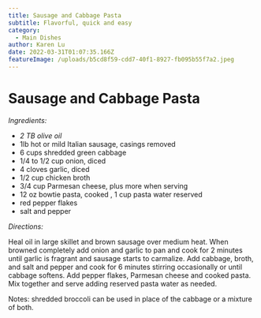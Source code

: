 ```yaml
---
title: Sausage and Cabbage Pasta
subtitle: Flavorful, quick and easy
category:
  - Main Dishes
author: Karen Lu
date: 2022-03-31T01:07:35.166Z
featureImage: /uploads/b5cd8f59-cdd7-40f1-8927-fb095b55f7a2.jpeg
---
```

# Sausage and Cabbage Pasta

*Ingredients:*

* *2 TB olive oil*
* 1lb hot or mild Italian sausage, casings removed
* 6 cups shredded green cabbage
* 1/4 to 1/2 cup onion, diced
* 4 cloves garlic, diced
* 1/2 cup chicken broth
* 3/4 cup Parmesan cheese, plus more when serving
* 12 oz bowtie pasta, cooked , 1 cup pasta water reserved
* red pepper flakes
* salt and pepper

*Directions:*

Heal oil in large skillet and brown sausage over medium heat.  When browned completely add onion and garlic to pan and cook for 2 minutes until garlic is fragrant and sausage starts to carmalize. Add cabbage, broth, and salt and pepper and cook for 6 minutes stirring occasionally or until cabbage softens.  Add pepper flakes, Parmesan cheese and cooked pasta.  Mix together and serve adding reserved pasta water as needed.

Notes: shredded broccoli can be used in place of the cabbage or a mixture of both.